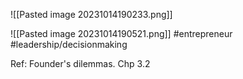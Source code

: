 
![[Pasted image 20231014190233.png]]

![[Pasted image 20231014190521.png]]
#entrepreneur #leadership/decisionmaking 

Ref: Founder's dilemmas. Chp 3.2